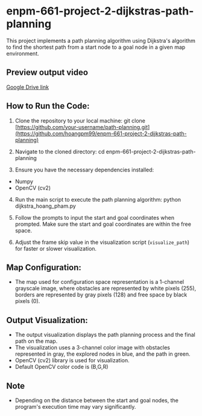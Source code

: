 # enpm-661-project-2-dijkstras-path-planning
This project implements a path planning algorithm using Dijkstra's algorithm to find the shortest path from a start node to a goal node in a given map environment.

## Preview output video
[Google Drive link](https://drive.google.com/file/d/1BtfX4eBijFYdBTe7Xe-OUAsfQYfJQRLA/view?usp=sharing)

## How to Run the Code:

1. Clone the repository to your local machine:
git clone [https://github.com/your-username/path-planning.git](https://github.com/hoangpm99/enpm-661-project-2-dijkstras-path-planning)

2. Navigate to the cloned directory:
cd enpm-661-project-2-dijkstras-path-planning

3. Ensure you have the necessary dependencies installed:
- Numpy
- OpenCV (cv2)

4. Run the main script to execute the path planning algorithm:
python dijkstra_hoang_pham.py

5. Follow the prompts to input the start and goal coordinates when prompted.
Make sure the start and goal coordinates are within the free space.

6. Adjust the frame skip value in the visualization script (`visualize_path`) for faster or slower visualization.

## Map Configuration:

- The map used for configuration space representation is a 1-channel grayscale image, where obstacles are represented by white pixels (255), borders are represented by gray pixels (128) and free space by black pixels (0).

## Output Visualization:

- The output visualization displays the path planning process and the final path on the map.
- The visualization uses a 3-channel color image with obstacles represented in gray, the explored nodes in blue, and the path in green.
- OpenCV (cv2) library is used for visualization.
- Default OpenCV color code is (B,G,R)

## Note

- Depending on the distance between the start and goal nodes, the program's execution time may vary significantly.
